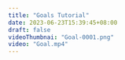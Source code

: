 ```yaml
---
title: "Goals Tutorial"
date: 2023-06-23T15:39:45+08:00
draft: false
videoThumbnai: "Goal-0001.png"
video: "Goal.mp4"
---
```


